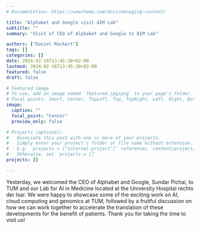 ```yaml
---
# Documentation: https://wowchemy.com/docs/managing-content/

title: "Alphabet and Google visit AIM Lab"
subtitle: ""
summary: "Visit of CEO of Alphabet and Google to AIM Lab"

authors: ["Daniel Rückert"]
tags: []
categories: []
date: 2024-02-16T13:45:38+02:00
lastmod: 2024-02-16T13:45:38+02:00
featured: false
draft: false

# Featured image
# To use, add an image named `featured.jpg/png` to your page's folder.
# Focal points: Smart, Center, TopLeft, Top, TopRight, Left, Right, BottomLeft, Bottom, BottomRight.
image:
  caption: ""
  focal_point: "Center"
  preview_only: false

# Projects (optional).
#   Associate this post with one or more of your projects.
#   Simply enter your project's folder or file name without extension.
#   E.g. `projects = ["internal-project"]` references `content/project/deep-learning/index.md`.
#   Otherwise, set `projects = []`.
projects: []

---
```


Yesterday, we welcomed the CEO of Alphabet and Google, Sundar Pichai, to TUM and our Lab for AI in Medicine located at the University Hospital rechts der Isar. We were happy to showcase some of the exciting work on AI, cloud computing and genomics at TUM, followed by a fruitful discussion on how we can work together to accelerate the translation of these developments for the benefit of patients. Thank you for taking the time to visit us!

